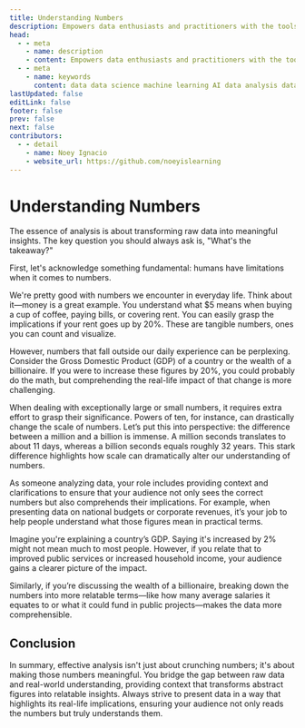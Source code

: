 ```yaml
---
title: Understanding Numbers
description: Empowers data enthusiasts and practitioners with the tools and knowledge to unlock the potential of data.
head:
  - - meta
    - name: description
    - content: Empowers data enthusiasts and practitioners with the tools and knowledge to unlock the potential of data.
  - - meta
    - name: keywords
      content: data data science machine learning AI data analysis data-driven data enthusiasts data practitioners
lastUpdated: false
editLink: false
footer: false
prev: false
next: false
contributors:
  - - detail
    - name: Noey Ignacio
    - website_url: https://github.com/noeyislearning
---
```


# Understanding Numbers

The essence of analysis is about transforming raw data into meaningful insights. The key question you should always ask is, "What's the takeaway?"

First, let's acknowledge something fundamental: humans have limitations when it comes to numbers.

We're pretty good with numbers we encounter in everyday life. Think about it—money is a great example. You understand what $5 means when buying a cup of coffee, paying bills, or covering rent. You can easily grasp the implications if your rent goes up by 20%. These are tangible numbers, ones you can count and visualize.

However, numbers that fall outside our daily experience can be perplexing. Consider the Gross Domestic Product (GDP) of a country or the wealth of a billionaire. If you were to increase these figures by 20%, you could probably do the math, but comprehending the real-life impact of that change is more challenging.

When dealing with exceptionally large or small numbers, it requires extra effort to grasp their significance. Powers of ten, for instance, can drastically change the scale of numbers. Let’s put this into perspective: the difference between a million and a billion is immense. A million seconds translates to about 11 days, whereas a billion seconds equals roughly 32 years. This stark difference highlights how scale can dramatically alter our understanding of numbers.

As someone analyzing data, your role includes providing context and clarifications to ensure that your audience not only sees the correct numbers but also comprehends their implications. For example, when presenting data on national budgets or corporate revenues, it’s your job to help people understand what those figures mean in practical terms.

Imagine you're explaining a country’s GDP. Saying it's increased by 2% might not mean much to most people. However, if you relate that to improved public services or increased household income, your audience gains a clearer picture of the impact.

Similarly, if you’re discussing the wealth of a billionaire, breaking down the numbers into more relatable terms—like how many average salaries it equates to or what it could fund in public projects—makes the data more comprehensible.

## Conclusion

In summary, effective analysis isn't just about crunching numbers; it's about making those numbers meaningful. You bridge the gap between raw data and real-world understanding, providing context that transforms abstract figures into relatable insights. Always strive to present data in a way that highlights its real-life implications, ensuring your audience not only reads the numbers but truly understands them.
